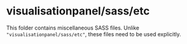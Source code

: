 # visualisationpanel/sass/etc

This folder contains miscellaneous SASS files. Unlike `"visualisationpanel/sass/etc"`, these files
need to be used explicitly.
